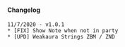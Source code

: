 #### Changelog

```
11/7/2020 - v1.0.1
* [FIX] Show Note when not in party
* [UPD] Weakaura Strings ZBM / ZND
```
